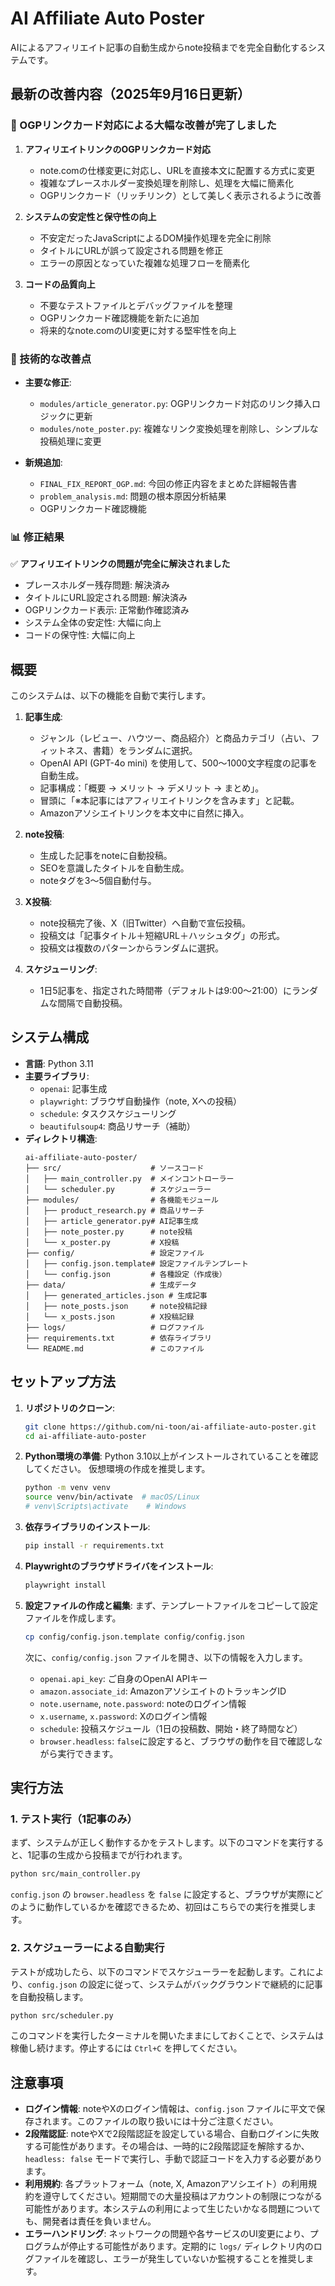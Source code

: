 # AI Affiliate Auto Poster

AIによるアフィリエイト記事の自動生成からnote投稿までを完全自動化するシステムです。

## 最新の改善内容（2025年9月16日更新）

### 🎉 OGPリンクカード対応による大幅な改善が完了しました

1. **アフィリエイトリンクのOGPリンクカード対応**
   - note.comの仕様変更に対応し、URLを直接本文に配置する方式に変更
   - 複雑なプレースホルダー変換処理を削除し、処理を大幅に簡素化
   - OGPリンクカード（リッチリンク）として美しく表示されるように改善

2. **システムの安定性と保守性の向上**
   - 不安定だったJavaScriptによるDOM操作処理を完全に削除
   - タイトルにURLが誤って設定される問題を修正
   - エラーの原因となっていた複雑な処理フローを簡素化

3. **コードの品質向上**
   - 不要なテストファイルとデバッグファイルを整理
   - OGPリンクカード確認機能を新たに追加
   - 将来的なnote.comのUI変更に対する堅牢性を向上

### 🔧 技術的な改善点

- **主要な修正**:
  - `modules/article_generator.py`: OGPリンクカード対応のリンク挿入ロジックに更新
  - `modules/note_poster.py`: 複雑なリンク変換処理を削除し、シンプルな投稿処理に変更

- **新規追加**:
  - `FINAL_FIX_REPORT_OGP.md`: 今回の修正内容をまとめた詳細報告書
  - `problem_analysis.md`: 問題の根本原因分析結果
  - OGPリンクカード確認機能

### 📊 修正結果

✅ **アフィリエイトリンクの問題が完全に解決されました**
- プレースホルダー残存問題: 解決済み
- タイトルにURL設定される問題: 解決済み
- OGPリンクカード表示: 正常動作確認済み
- システム全体の安定性: 大幅に向上
- コードの保守性: 大幅に向上

## 概要

このシステムは、以下の機能を自動で実行します。

1.  **記事生成**:
    *   ジャンル（レビュー、ハウツー、商品紹介）と商品カテゴリ（占い、フィットネス、書籍）をランダムに選択。
    *   OpenAI API (GPT-4o mini) を使用して、500〜1000文字程度の記事を自動生成。
    *   記事構成：「概要 → メリット → デメリット → まとめ」。
    *   冒頭に「※本記事にはアフィリエイトリンクを含みます」と記載。
    *   Amazonアソシエイトリンクを本文中に自然に挿入。

2.  **note投稿**:
    *   生成した記事をnoteに自動投稿。
    *   SEOを意識したタイトルを自動生成。
    *   noteタグを3〜5個自動付与。

3.  **X投稿**:
    *   note投稿完了後、X（旧Twitter）へ自動で宣伝投稿。
    *   投稿文は「記事タイトル＋短縮URL＋ハッシュタグ」の形式。
    *   投稿文は複数のパターンからランダムに選択。

4.  **スケジューリング**:
    *   1日5記事を、指定された時間帯（デフォルトは9:00〜21:00）にランダムな間隔で自動投稿。

## システム構成

*   **言語**: Python 3.11
*   **主要ライブラリ**:
    *   `openai`: 記事生成
    *   `playwright`: ブラウザ自動操作（note, Xへの投稿）
    *   `schedule`: タスクスケジューリング
    *   `beautifulsoup4`: 商品リサーチ（補助）
*   **ディレクトリ構造**:
    ```
    ai-affiliate-auto-poster/
    ├── src/                    # ソースコード
    │   ├── main_controller.py  # メインコントローラー
    │   └── scheduler.py        # スケジューラー
    ├── modules/                # 各機能モジュール
    │   ├── product_research.py # 商品リサーチ
    │   ├── article_generator.py# AI記事生成
    │   ├── note_poster.py      # note投稿
    │   └── x_poster.py         # X投稿
    ├── config/                 # 設定ファイル
    │   ├── config.json.template# 設定ファイルテンプレート
    │   └── config.json         # 各種設定（作成後）
    ├── data/                   # 生成データ
    │   ├── generated_articles.json # 生成記事
    │   ├── note_posts.json     # note投稿記録
    │   └── x_posts.json        # X投稿記録
    ├── logs/                   # ログファイル
    ├── requirements.txt        # 依存ライブラリ
    └── README.md               # このファイル
    ```

## セットアップ方法

1.  **リポジトリのクローン**:
    ```bash
    git clone https://github.com/ni-toon/ai-affiliate-auto-poster.git
    cd ai-affiliate-auto-poster
    ```

2.  **Python環境の準備**:
    Python 3.10以上がインストールされていることを確認してください。
    仮想環境の作成を推奨します。
    ```bash
    python -m venv venv
    source venv/bin/activate  # macOS/Linux
    # venv\Scripts\activate    # Windows
    ```

3.  **依存ライブラリのインストール**:
    ```bash
    pip install -r requirements.txt
    ```

4.  **Playwrightのブラウザドライバをインストール**:
    ```bash
    playwright install
    ```

5.  **設定ファイルの作成と編集**:
    まず、テンプレートファイルをコピーして設定ファイルを作成します。
    ```bash
    cp config/config.json.template config/config.json
    ```
    
    次に、`config/config.json` ファイルを開き、以下の情報を入力します。
    *   `openai.api_key`: ご自身のOpenAI APIキー
    *   `amazon.associate_id`: AmazonアソシエイトのトラッキングID
    *   `note.username`, `note.password`: noteのログイン情報
    *   `x.username`, `x.password`: Xのログイン情報
    *   `schedule`: 投稿スケジュール（1日の投稿数、開始・終了時間など）
    *   `browser.headless`: `false`に設定すると、ブラウザの動作を目で確認しながら実行できます。

## 実行方法

### 1. テスト実行（1記事のみ）

まず、システムが正しく動作するかをテストします。以下のコマンドを実行すると、1記事の生成から投稿までが行われます。

```bash
python src/main_controller.py
```

`config.json` の `browser.headless` を `false` に設定すると、ブラウザが実際にどのように動作しているかを確認できるため、初回はこちらでの実行を推奨します。

### 2. スケジューラーによる自動実行

テストが成功したら、以下のコマンドでスケジューラーを起動します。これにより、`config.json` の設定に従って、システムがバックグラウンドで継続的に記事を自動投稿します。

```bash
python src/scheduler.py
```

このコマンドを実行したターミナルを開いたままにしておくことで、システムは稼働し続けます。停止するには `Ctrl+C` を押してください。

## 注意事項

*   **ログイン情報**: noteやXのログイン情報は、`config.json` ファイルに平文で保存されます。このファイルの取り扱いには十分ご注意ください。
*   **2段階認証**: noteやXで2段階認証を設定している場合、自動ログインに失敗する可能性があります。その場合は、一時的に2段階認証を解除するか、`headless: false` モードで実行し、手動で認証コードを入力する必要があります。
*   **利用規約**: 各プラットフォーム（note, X, Amazonアソシエイト）の利用規約を遵守してください。短期間での大量投稿はアカウントの制限につながる可能性があります。本システムの利用によって生じたいかなる問題についても、開発者は責任を負いません。
*   **エラーハンドリング**: ネットワークの問題や各サービスのUI変更により、プログラムが停止する可能性があります。定期的に `logs/` ディレクトリ内のログファイルを確認し、エラーが発生していないか監視することを推奨します。

